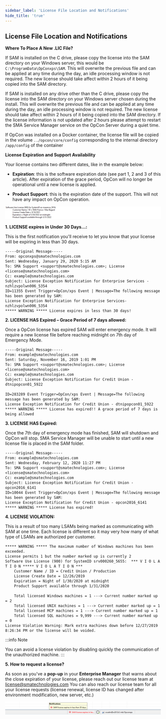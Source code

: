 ```yaml
---
sidebar_label: 'License File Location and Notifications'
hide_title: 'true'
---
```


## License File Location and Notifications

**Where To Place A New .LIC File?**

If SAM is installed on the C drive, please copy the license into the SAM directory on your Windows server, this would be `C:\ProgramData\OpConxps\SAM`. This will overwrite the previous file and can be applied at any time during the day, an idle processing window is not required. The new license should take affect within 2 hours of it being copied into the SAM directory.

If SAM is installed on any drive other than the C drive, please copy the license into the SAM directory on your Windows server chosen during the install. This will overwrite the previous file and can be applied at any time during the day, an idle processing window is not required. The new license should take affect within 2 hours of it being copied into the SAM directory. If the license information is not updated after 2 hours please attempt to restart the SMA Service Manager service on the OpCon Server during a quiet time.

If OpCon was installed on a Docker container, the license file will be copied in the volume `../opcon/core/config` corresponding to the internal directory `/app/config` of the container

**License Expiration and Support Availability**

Your license contains two different dates, like in the example below:

* **Expiration**: this is the software expiration date (see part 1, 2 and 3 of this article). After expiration of the grace period, OpCon will no longer be operational until a new license is applied.

* **Product Support**: this is the expiration date of the support. This will not have any impact on OpCon operation.

![](../static/img/rtaImage-97.png)

**1. LICENSE expires in Under 30 Days…:**

This is the first notification you'll receive to let you know that your license will be expiring in less than 30 days.

```
-----Original Message-----
From: opconxps@smatechnologies.com 
Sent: Wednesday, January 29, 2020 5:15 AM
To: SMA Support <support@smatechnologies.com>; License <license@smatechnologies.com>
Cc: example@smatechnologies.com
Subject: License Exception Notification for Enterprise Services - nzhlzvpolwn006_5354
ID=11355 Event Trigger=OpCon/xps Event | Message=The following message has been generated by SAM: 
License Exception Notification for Enterprise Services- nzhlzvpolwn006_5354
***** WARNING ***** License expires in less than 30 days!
```

**2. LICENSE HAS Expired – Grace Period of 7 days allowed:**

Once a OpCon license has expired SAM will enter emergency mode. It will require a new license file before reaching midnight on 7th day of Emergency Mode.

```
-----Original Message-----
From: example@smatechnologies.com 
Sent: Saturday, November 16, 2019 1:01 PM
To: SMA Support <support@smatechnologies.com>; License <license@smatechnologies.com>
Cc: example@smatechnologies.com
Subject: License Exception Notification for Credit Union - dtnipopcon01_5922

ID=283289 Event Trigger=OpCon/xps Event | Message=The following message has been generated by SAM: 
License Exception Notification for Credit Union - dtnipopcon01_5922
***** WARNING ***** License has expired!! A grace period of 7 days is being allowed
```

**3. LICENSE HAS Expired:**

Once the 7th day of emergency mode has finished, SAM will shutdown and OpCon will stop. SMA Service Manager will be unable to start until a new license file is placed in the SAM folder.

```
-----Original Message-----
From: example@smatechnologies.com
Sent: Wednesday, February 12, 2020 11:27 PM
To: SMA Support <support@smatechnologies.com>; License <license@smatechnologies.com>
Cc: example@smatechnologies.com
Subject: License Exception Notification for Credit Union - opcon2016_6141
ID=10044 Event Trigger=OpCon/xps Event | Message=The following message has been generated by SAM:
License Exception Notification for Credit Union - opcon2016_6141
***** WARNING ***** License has expired!
```

**4. LICENSE VIOLATION:**

This is a result of too many LSAMs being marked as communicating with SAM at one time. Each license is different so it may very how many of what type of LSAMs are authorized per customer.

```
***** WARNING ***** The maximum number of Windows machines has been exceeded.
License permits 1 but the number marked up is currently 2
Software Use License (900) for SystemID srv000260_5655:  *** V I O L A T I O N ***** V I O L A T I O N ***
    Customer Name / ID = Credit Union / Production
    License Create Date = 12/26/2019
    Expiration = Night of 1/30/2020 at midnight 
    Product Support available through 1/31/2020

    Total licensed Windows machines = 1 ---> Current number marked up = 2
    Total licensed UNIX machines = 1 ---> Current number marked up = 1
    Total licensed MCP machines = 1 ---> Current number marked up = 1
    Total licensed SQL machines = 9,999 ---> Current number marked up = 0
License Violation Warning: Mark extra machines down before 12/27/2019 8:26:34 PM or the license will be voided.
```

:::info Note 

You can avoid a license violation by disabling quickly the communication of the unauthorized machine.
:::

**5. How to request a license?**

As soon as you've a **pop-up** in your **Enterprise Manager** that warns about the close expiration of your license, please reach out our license team at license@smatechnologies.com
You can also reach our license team for all your license requests (license renewal, license ID has changed after environment modification, new server, etc.)

![](../static/img/rtaImage-98.png)

